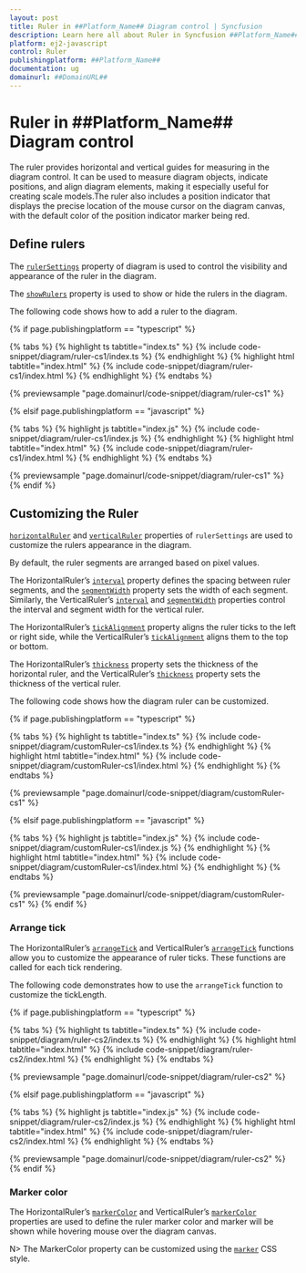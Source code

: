 ```yaml
---
layout: post
title: Ruler in ##Platform_Name## Diagram control | Syncfusion
description: Learn here all about Ruler in Syncfusion ##Platform_Name## Diagram control of Syncfusion Essential JS 2 and more.
platform: ej2-javascript
control: Ruler 
publishingplatform: ##Platform_Name##
documentation: ug
domainurl: ##DomainURL##
---
```


# Ruler in ##Platform_Name## Diagram control

The ruler provides horizontal and vertical guides for measuring in the diagram control. It can be used to measure diagram objects, indicate positions, and align diagram elements, making it especially useful for creating scale models.The ruler also includes a position indicator that displays the precise location of the mouse cursor on the diagram canvas, with the default color of the position indicator marker being red.

## Define rulers

The [`rulerSettings`](../api/diagram/rulerSettings/) property of diagram is used to control the visibility and appearance of the ruler in the diagram.

The [`showRulers`](../api/diagram/rulerSettings/#showrulers) property is used to show or hide the rulers in the diagram.

The following code shows how to add a ruler to the diagram.

{% if page.publishingplatform == "typescript" %}

 {% tabs %}
{% highlight ts tabtitle="index.ts" %}
{% include code-snippet/diagram/ruler-cs1/index.ts %}
{% endhighlight %}
{% highlight html tabtitle="index.html" %}
{% include code-snippet/diagram/ruler-cs1/index.html %}
{% endhighlight %}
{% endtabs %}
        
{% previewsample "page.domainurl/code-snippet/diagram/ruler-cs1" %}

{% elsif page.publishingplatform == "javascript" %}

{% tabs %}
{% highlight js tabtitle="index.js" %}
{% include code-snippet/diagram/ruler-cs1/index.js %}
{% endhighlight %}
{% highlight html tabtitle="index.html" %}
{% include code-snippet/diagram/ruler-cs1/index.html %}
{% endhighlight %}
{% endtabs %}

{% previewsample "page.domainurl/code-snippet/diagram/ruler-cs1" %}
{% endif %}

## Customizing the Ruler

[`horizontalRuler`](../api/diagram/rulerSettings/#horizontalruler) and [`verticalRuler`](../api/diagram/rulerSettings/#verticalruler) properties of `rulerSettings` are used to customize the rulers appearance in the diagram.

By default, the ruler segments are arranged based on pixel values.

The HorizontalRuler’s [`interval`](../api/diagram/diagramRuler/#interval) property defines the spacing between ruler segments, and the [`segmentWidth`](../api/diagram/diagramRuler/#segmentwidth) property sets the width of each segment. Similarly, the VerticalRuler’s [`interval`](../api/diagram/diagramRuler/#interval) and [`segmentWidth`](../api/diagram/diagramRuler/#segmentwidth) properties control the interval and segment width for the vertical ruler.

The HorizontalRuler’s  [`tickAlignment`](../api/diagram/diagramRuler/#tickalignment) property aligns the ruler ticks to the left or right side, while the VerticalRuler’s  [`tickAlignment`](../api/diagram/diagramRuler/#tickalignment) aligns them to the top or bottom.

The HorizontalRuler’s [`thickness`](../api/diagram/diagramRuler/#thickness) property sets the thickness of the horizontal ruler, and the VerticalRuler’s [`thickness`](../api/diagram/diagramRuler/#thickness) property sets the thickness of the vertical ruler.

The following code shows how the diagram ruler can be customized.

{% if page.publishingplatform == "typescript" %}

 {% tabs %}
{% highlight ts tabtitle="index.ts" %}
{% include code-snippet/diagram/customRuler-cs1/index.ts %}
{% endhighlight %}
{% highlight html tabtitle="index.html" %}
{% include code-snippet/diagram/customRuler-cs1/index.html %}
{% endhighlight %}
{% endtabs %}
        
{% previewsample "page.domainurl/code-snippet/diagram/customRuler-cs1" %}

{% elsif page.publishingplatform == "javascript" %}

{% tabs %}
{% highlight js tabtitle="index.js" %}
{% include code-snippet/diagram/customRuler-cs1/index.js %}
{% endhighlight %}
{% highlight html tabtitle="index.html" %}
{% include code-snippet/diagram/customRuler-cs1/index.html %}
{% endhighlight %}
{% endtabs %}

{% previewsample "page.domainurl/code-snippet/diagram/customRuler-cs1" %}
{% endif %}

### Arrange tick

The HorizontalRuler’s [`arrangeTick`](../api/diagram/diagramRuler/#arrangetick) and VerticalRuler’s [`arrangeTick`](../api/diagram/diagramRuler/#arrangetick) functions allow you to customize the appearance of ruler ticks. These functions are called for each tick rendering.

The following code demonstrates how to use the `arrangeTick` function to customize the tickLength.

{% if page.publishingplatform == "typescript" %}

 {% tabs %}
{% highlight ts tabtitle="index.ts" %}
{% include code-snippet/diagram/ruler-cs2/index.ts %}
{% endhighlight %}
{% highlight html tabtitle="index.html" %}
{% include code-snippet/diagram/ruler-cs2/index.html %}
{% endhighlight %}
{% endtabs %}
        
{% previewsample "page.domainurl/code-snippet/diagram/ruler-cs2" %}

{% elsif page.publishingplatform == "javascript" %}

{% tabs %}
{% highlight js tabtitle="index.js" %}
{% include code-snippet/diagram/ruler-cs2/index.js %}
{% endhighlight %}
{% highlight html tabtitle="index.html" %}
{% include code-snippet/diagram/ruler-cs2/index.html %}
{% endhighlight %}
{% endtabs %}

{% previewsample "page.domainurl/code-snippet/diagram/ruler-cs2" %}
{% endif %}

### Marker color

The HorizontalRuler’s [`markerColor`](../api/diagram/diagramRuler/#markercolor) and VerticalRuler’s [`markerColor`](../api/diagram/diagramRuler/#markercolor) properties are used to define the ruler marker color and marker will be shown while hovering mouse over the diagram canvas.

N> The MarkerColor property can be customized using the [`marker`](./style/#customizing-the-ruler-marker-color) CSS style.
